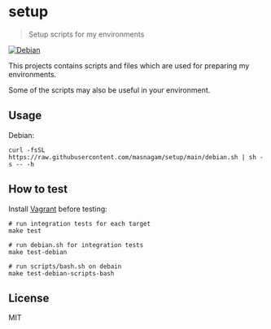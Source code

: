 # setup

> Setup scripts for my environments

[![Debian](https://github.com/masnagam/setup/actions/workflows/debian.yml/badge.svg)](https://github.com/masnagam/setup/actions/workflows/debian.yml)

This projects contains scripts and files which are used for preparing my environments.

Some of the scripts may also be useful in your environment.

## Usage

Debian:

```shell
curl -fsSL https://raw.githubusercontent.com/masnagam/setup/main/debian.sh | sh -s -- -h
```

## How to test

Install [Vagrant] before testing:

```shell
# run integration tests for each target
make test

# run debian.sh for integration tests
make test-debian

# run scripts/bash.sh on debain
make test-debian-scripts-bash
```

## License

MIT

[Vagrant]: https://www.vagrantup.com/
